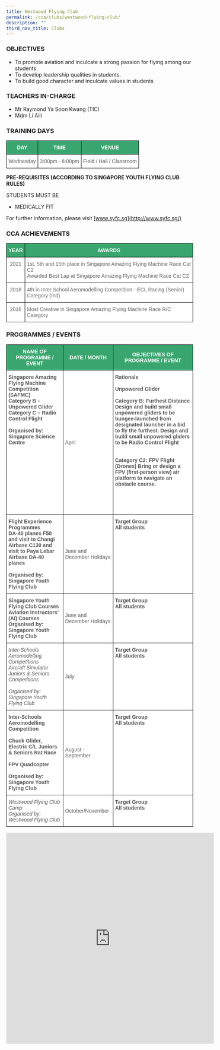 ```yaml
---
title: Westwood Flying Club
permalink: /cca/clubs/westwood-flying-club/
description: ""
third_nav_title: Clubs
---
```

### OBJECTIVES

*   To promote aviation and inculcate a strong passion for flying among our students.&nbsp; &nbsp; &nbsp; &nbsp;
*   To develop leadership qualities in students.
*   To build good character and inculcate values in students

### TEACHERS IN-CHARGE

*   Mr Raymond Ya Soon Kwang (TIC)
*   Mdm Li Aili

  

### TRAINING DAYS

<style type="text/css">
.tg  {border-collapse:collapse;border-spacing:0;}
.tg td{border-color:black;border-style:solid;border-width:1px;font-family:Arial, sans-serif;font-size:14px;
  overflow:hidden;padding:10px 5px;word-break:normal;}
.tg th{border-color:black;border-style:solid;border-width:1px;font-family:Arial, sans-serif;font-size:14px;
  font-weight:normal;overflow:hidden;padding:10px 5px;word-break:normal;}
.tg .tg-k0s0{background-color:#3AA66F;color:#FFF;font-weight:bold;text-align:center;vertical-align:middle}
.tg .tg-mwz3{background-color:#FFF;color:#565656;text-align:left;vertical-align:middle}
</style>
<table class="tg">
<thead>
  <tr>
    <th class="tg-k0s0"><span style="color:#FFF;background-color:#3AA66F">DAY</span></th>
    <th class="tg-k0s0"><span style="color:#FFF;background-color:#3AA66F">TIME</span></th>
    <th class="tg-k0s0"><span style="color:#FFF;background-color:#3AA66F">VENUE</span></th>
  </tr>
</thead>
<tbody>
  <tr>
    <td class="tg-mwz3"><span style="color:#565656">Wednesday</span></td>
    <td class="tg-mwz3"><span style="color:#565656">3:00pm - 6:00pm</span></td>
    <td class="tg-mwz3"><span style="color:#565656">Field / Hall / Classroom</span></td>
  </tr>
</tbody>
</table>

**PRE-REQUISITES (ACCORDING TO SINGAPORE YOUTH FLYING CLUB RULES)**&nbsp;

STUDENTS MUST BE

*   MEDICALLY FIT

For further information, please visit&nbsp;[www.syfc.sg](http://www.syfc.sg/)

### CCA ACHIEVEMENTS

<style type="text/css">
.tg  {border-collapse:collapse;border-spacing:0;}
.tg td{border-color:black;border-style:solid;border-width:1px;font-family:Arial, sans-serif;font-size:14px;
  overflow:hidden;padding:10px 5px;word-break:normal;}
.tg th{border-color:black;border-style:solid;border-width:1px;font-family:Arial, sans-serif;font-size:14px;
  font-weight:normal;overflow:hidden;padding:10px 5px;word-break:normal;}
.tg .tg-k0s0{background-color:#3AA66F;color:#FFF;font-weight:bold;text-align:center;vertical-align:middle}
.tg .tg-zqva{background-color:#FFF;color:#666;text-align:center;vertical-align:top}
.tg .tg-cmm0{background-color:#FFF;color:#666;text-align:left;vertical-align:top}
.tg .tg-1ppo{background-color:#FFF;color:#222;text-align:left;vertical-align:middle}
</style>
<table class="tg">
<thead>
  <tr>
    <th class="tg-k0s0"><span style="color:#FFF;background-color:#3AA66F">YEAR</span></th>
    <th class="tg-k0s0"><span style="color:#FFF;background-color:#3AA66F">AWARDS</span></th>
  </tr>
</thead>
<tbody>
  <tr>
    <td class="tg-zqva">2021</td>
    <td class="tg-cmm0">1st,  5th and 15th place in Singapore Amazing Flying Machine Race Cat C2<br>Awarded Best Lap at Singapore Amazing Flying Machine Race Cat C2<br></td>
  </tr>
  <tr>
    <td class="tg-zqva">2018<br></td>
    <td class="tg-cmm0">4th in Inter School Aeromodelling Competition - ECL Racing (Senior) Category (Ind)</td>
  </tr>
  <tr>
    <td class="tg-zqva">2016</td>
    <td class="tg-cmm0">Most Creative in Singapore Amazing Flying Machine Race R/C Category</td>
  </tr>
</tbody>
</table>

### PROGRAMMES / EVENTS

<style type="text/css">
.tg  {border-collapse:collapse;border-spacing:0;}
.tg td{border-color:black;border-style:solid;border-width:1px;font-family:Arial, sans-serif;font-size:14px;
  overflow:hidden;padding:10px 5px;word-break:normal;}
.tg th{border-color:black;border-style:solid;border-width:1px;font-family:Arial, sans-serif;font-size:14px;
  font-weight:normal;overflow:hidden;padding:10px 5px;word-break:normal;}
.tg .tg-k0s0{background-color:#3AA66F;color:#FFF;font-weight:bold;text-align:center;vertical-align:middle}
.tg .tg-qrq8{background-color:#FFF;color:#565656;font-weight:bold;text-align:left;vertical-align:top}
.tg .tg-mwz3{background-color:#FFF;color:#565656;text-align:left;vertical-align:middle}
.tg .tg-w5hc{background-color:#FFF;color:#565656;font-style:italic;text-align:left;vertical-align:top}
</style>
<table class="tg">
<thead>
  <tr>
    <th class="tg-k0s0"><span style="color:#FFF;background-color:#3AA66F">NAME OF PROGRAMME / EVENT</span></th>
    <th class="tg-k0s0"><span style="color:#FFF;background-color:#3AA66F">DATE / MONTH</span></th>
    <th class="tg-k0s0"><span style="color:#FFF;background-color:#3AA66F">OBJECTIVES OF PROGRAMME / EVENT</span></th>
  </tr>
</thead>
<tbody>
  <tr>
    <td class="tg-qrq8">Singapore Amazing Flying Machine Competition (SAFMC)<br><span style="color:#565656">Category B – Unpowered Glider Category C – Radio Control Flight</span><br><br><span style="color:#565656">Organised by: Singapore Science Centre</span><br></td>
    <td class="tg-mwz3"><span style="color:#565656">April</span></td>
    <td class="tg-qrq8">Rationale<br><br>Unpowered Glider<br><br>Category B: Furthest Distance <span style="color:#565656">Design and build small unpowered gliders to be bungee-launched from designated launcher in a bid to fly the furthest. Design and build small unpowered gliders to be</span> Radio Control Flight<br><br><br>Category C2:  FPV Flight (Drones) <span style="color:#565656">Bring or design a FPV (first-person view) air platform to navigate an obstacle course.</span><br><br><br><br><br></td>
  </tr>
  <tr>
    <td class="tg-qrq8">Flight Experience Programmes<br><span style="color:#565656">DA-40 planes F50 and visit to Changi Airbase C130 and visit to Paya Lebar Airbase DA-40 planes</span><br><br><span style="color:#565656">Organised by: Singapore Youth</span> Flying Club</td>
    <td class="tg-mwz3"><span style="color:#565656">June and December Holidays</span></td>
    <td class="tg-qrq8">Target Group<br><span style="color:#565656">All students</span></td>
  </tr>
  <tr>
    <td class="tg-qrq8">Singapore Youth Flying Club Courses<br><span style="color:#565656">Aviation Instructors’ (AI) Courses</span><br>Organised by: Singapore Youth Flying Club</td>
    <td class="tg-mwz3"><span style="color:#565656">June and December Holidays</span></td>
    <td class="tg-qrq8">Target Group<br><span style="color:#565656">All students </span></td>
  </tr>
  <tr>
    <td class="tg-w5hc">Inter-Schools Aeromodelling Competitions<br><span style="color:#565656">Aircraft Simulator Juniors &amp; Seniors Competitions</span><br><br>Organised by: Singapore Youth Flying Club</td>
    <td class="tg-mwz3"><span style="color:#565656">July</span></td>
    <td class="tg-qrq8">Target Group<br>All students</td>
  </tr>
  <tr>
    <td class="tg-qrq8">Inter-Schools Aeromodelling Competition<br><br><span style="color:#565656">Chuck Glider, Electric C/L Juniors &amp; Seniors Rat Race</span><br><br><span style="color:#565656">FPV Quadcopter</span><br><br><span style="color:#565656">Organised by: Singapore Youth Flying Club</span><br></td>
    <td class="tg-mwz3"><span style="color:#565656">August - September</span></td>
    <td class="tg-qrq8">Target Group<br><span style="color:#565656">All students </span></td>
  </tr>
  <tr>
    <td class="tg-w5hc">Westwood Flying Club Camp<br>Organised by: Westwood Flying Club</td>
    <td class="tg-mwz3"><span style="color:#565656">October/November</span></td>
    <td class="tg-qrq8">Target Group<br><span style="color:#565656">All students</span></td>
  </tr>
</tbody>
</table>

<iframe allowfullscreen="true" height="569" width="560" frameborder="0" src="https://docs.google.com/presentation/d/e/2PACX-1vRmHJj1X8UG4Bn61-3rZXl3iaYF52jNgiKoPLiFcXvKpIUXjm0N04ZnqkmxKsQ6aVW326slPfPqj4JG/embed?start=true&amp;loop=true&amp;delayms=3000"></iframe>
